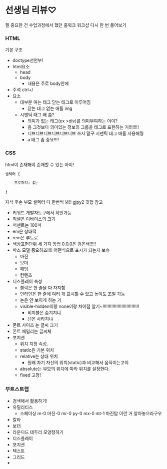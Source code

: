 # 선생님 리뷰♡

젤 중요한 건 수업과정에서 했던 홈워크 워크샵 다시 한 번 풀어보기

### HTML

기본 구조

- doctype선언부!
- html요소
  - head
  - body
    - 내용은 주로 body안에
- 주석 ctrl+/
- 요소
  - 대부분 여는 태그 닫는 태그로 이루어짐
    - 닫는 태그 없는 애들 img
  - 시맨틱 태그 왜 씀?
    - 의미가 없는 태그(ex >div)를 의미부여하는 아이?
    - 음 그것보다 의미있는 정보의 그룹을 태그로 표현하는 거!!!!!!!!
    - 디브디브디브디브디브디브 쓰지 말구 시맨틱 태그 애들 사용해줭
    - a 태그 좀 중요!!!!

### CSS

html이 존재해야 존재할 수 있는 아이!

```python
셀렉터 {

	프로퍼티: 값;

}
```

자식 후손 부모 셀렉터  다 한번씩 봐!! gjpy2 깃헙 참고

- 키워드 개발자도구에서 확인가능
- 픽셀은 디바이스의 크기
- 퍼센트는 100퍼
- em은 상대적
- rem은 루트로
- 색상표현단위 세 가지 방법 0.0.0은 검은색!!!!!
- 박스 모델 중요하죠!!!! 어떤식으로 표시가 되는지 보슈
  - 마진
  - 보더
  - 패딩
  - 컨텐츠
- 디스플레이 속성
  - 블락은 한 줄을 다 차지함
  - 인라인은 한 줄에 여러 개 표시할 수 있고 높이도 조절 가능
  - 논은 안 보이게 하는 거
  - visible-hidden이랑 none이랑 차이점 알기~!!!!!!!!!!!!!!!!!!!!!!!!!!!!!
    - 비지블은 숨겨지냐
    - 넌은 사라지냐
- 폰트 사이즈 는 글씨 크기
- 폰트 패밀리는 글씨체
- 포지션
  - 위치 지정 속성.
  - static은 기본 위치
  - relative는 상대 위치
    - 원래 자기 자신의 위치(static)과 비교해서 움직이는고야
  - absolute는 부모의 위치에 따라 위치를 설정한다.
  - fixed 고정!

### 부트스트랩

- 검색해서 활용하기!
- 유틸리티스
  - 스페이싱 m-0 마진-0 mr-0 py-0 mx-0 mt-1 마진탑 이런 거 알아놓으라구우
- 칼라
- 보더
- 라운디드 테두리 모양정하기
- 디스플레이
- 포지션
- 텍스트
- 그리드
- 